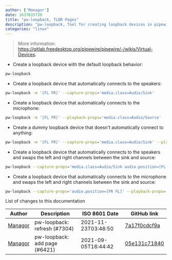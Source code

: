 ```yaml
---
author: ['Managor']
date: 1637635730
title: "pw-loopback, TLDR Pages"
description: "pw-loopback, Tool for creating loopback devices in pipewire."
categories: "linux"
---
```

> More information: <https://gitlab.freedesktop.org/pipewire/pipewire/-/wikis/Virtual-Devices>.

- Create a loopback device with the default loopback behavior:

```bash
pw-loopback
```

- Create a loopback device that automatically connects to the speakers:

```bash
pw-loopback -m '[FL FR]' --capture-props='media.class=Audio/Sink'
```

- Create a loopback device that automatically connects to the microphone:

```bash
pw-loopback -m '[FL FR]' --playback-props='media.class=Audio/Source'
```

- Create a dummy loopback device that doesn't automatically connect to anything:

```bash
pw-loopback -m '[FL FR]' --capture-props='media.class=Audio/Sink' --playback-props='media.class=Audio/Source'
```

- Create a loopback device that automatically connects to the speakers and swaps the left and right channels between the sink and source:

```bash
pw-loopback --capture-props='media.class=Audio/Sink audio.position=[FL FR]' --playback-props='audio.position=[FR FL]'
```

- Create a loopback device that automatically connects to the microphone and swaps the left and right channels between the sink and source:

```bash
pw-loopback --capture-props='audio.position=[FR FL]' --playback-props='media.class=Audio/Source audio.position=[FL FR]'
```
List of changes to this documentation


Author | Description | ISO 8601 Date | GitHub link
------|-----|-----|-----
[Managor](mailto:42655600+Managor@users.noreply.github.com) | pw-loopback: refresh (#7304) | 2021-11-23T03:48:50 | [7a17f0cdcf9a](https://github.com/tldr-pages/tldr/commit/7a17f0cdcf9ade9a5362d07267dbdd88d169e400)
[Managor](mailto:42655600+Managor@users.noreply.github.com) | pw-loopback: add page (#6421) | 2021-09-05T16:44:42 | [05e131c71840](https://github.com/tldr-pages/tldr/commit/05e131c718403bbcecd45134e5db246d3ea680cf)

